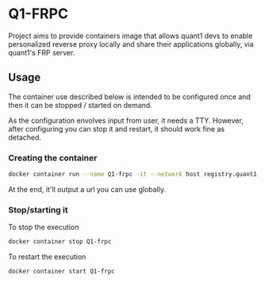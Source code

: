 # Q1-FRPC

Project aims to provide containers image that allows quant1 devs to enable personalized reverse proxy locally and share their applications globally, via quant1's FRP server.

## Usage

The container use described below is intended to be configured once and then it can be stopped / started on demand.

As the configuration envolves input from user, it needs a TTY. However, after configuring you can stop it and restart, it should work fine as detached.

### Creating the container

```bash
docker container run --name Q1-frpc -it --network host registry.quant1.com.br/arthur/q1-frpc/main
```

At the end, it'll output a url you can use globally.

### Stop/starting it

To stop the execution

```bash
docker container stop Q1-frpc
```

To restart the execution

```bash
docker container start Q1-frpc
```
